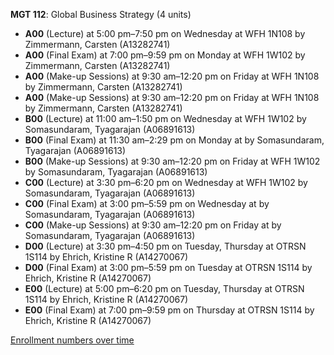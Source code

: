 **MGT 112**: Global Business Strategy (4 units)

- **A00** (Lecture) at 5:00 pm–7:50 pm on Wednesday at WFH 1N108 by Zimmermann, Carsten (A13282741)
- **A00** (Final Exam) at 7:00 pm–9:59 pm on Monday at WFH 1W102 by Zimmermann, Carsten (A13282741)
- **A00** (Make-up Sessions) at 9:30 am–12:20 pm on Friday at WFH 1N108 by Zimmermann, Carsten (A13282741)
- **A00** (Make-up Sessions) at 9:30 am–12:20 pm on Friday at WFH 1N108 by Zimmermann, Carsten (A13282741)
- **B00** (Lecture) at 11:00 am–1:50 pm on Wednesday at WFH 1W102 by Somasundaram, Tyagarajan (A06891613)
- **B00** (Final Exam) at 11:30 am–2:29 pm on Monday at   by Somasundaram, Tyagarajan (A06891613)
- **B00** (Make-up Sessions) at 9:30 am–12:20 pm on Friday at WFH 1W102 by Somasundaram, Tyagarajan (A06891613)
- **C00** (Lecture) at 3:30 pm–6:20 pm on Wednesday at WFH 1W102 by Somasundaram, Tyagarajan (A06891613)
- **C00** (Final Exam) at 3:00 pm–5:59 pm on Wednesday at   by Somasundaram, Tyagarajan (A06891613)
- **C00** (Make-up Sessions) at 9:30 am–12:20 pm on Friday at   by Somasundaram, Tyagarajan (A06891613)
- **D00** (Lecture) at 3:30 pm–4:50 pm on Tuesday, Thursday at OTRSN 1S114 by Ehrich, Kristine R (A14270067)
- **D00** (Final Exam) at 3:00 pm–5:59 pm on Tuesday at OTRSN 1S114 by Ehrich, Kristine R (A14270067)
- **E00** (Lecture) at 5:00 pm–6:20 pm on Tuesday, Thursday at OTRSN 1S114 by Ehrich, Kristine R (A14270067)
- **E00** (Final Exam) at 7:00 pm–9:59 pm on Thursday at OTRSN 1S114 by Ehrich, Kristine R (A14270067)

[Enrollment numbers over time](./MGT112.tsv)
